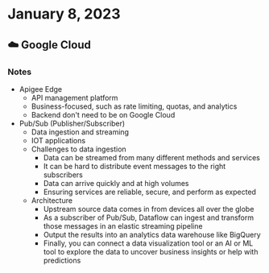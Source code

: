 # January 8, 2023

## ☁️ Google Cloud

### Notes

- Apigee Edge
  - API management platform
  - Business-focused, such as rate limiting, quotas, and analytics
  - Backend don't need to be on Google Cloud
- Pub/Sub (Publisher/Subscriber)
  - Data ingestion and streaming
  - IOT applications
  - Challenges to data ingestion
    - Data can be streamed from many different methods and services
    - It can be hard to distribute event messages to the right subscribers
    - Data can arrive quickly and at high volumes
    - Ensuring services are reliable, secure, and perform as expected
  - Architecture
    - Upstream source data comes in from devices all over the globe
    - As a subscriber of Pub/Sub, Dataflow can ingest and transform those messages in an elastic streaming pipeline
    - Output the results into an analytics data warehouse like BigQuery
    - Finally, you can connect a data visualization tool or an AI or ML tool to explore the data to uncover business insights or help with predictions
